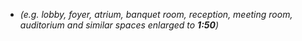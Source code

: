 - _(e.g. lobby, foyer, atrium, banquet room, reception, meeting room, auditorium and similar spaces enlarged to **1:50**)_
